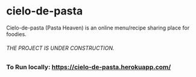# cielo-de-pasta

Cielo-de-pasta (Pasta Heaven) is an online menu/recipe sharing place for foodies.

###### THE PROJECT IS UNDER CONSTRUCTION. 

### To Run locally: https://cielo-de-pasta.herokuapp.com/

